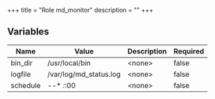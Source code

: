 +++
title = "Role md_monitor"
description = "<no description>"
+++

<no description>

## Variables

| Name | Value | Description | Required |
| ---- | ----- | ----------- | -------- |
| bin_dir | /usr/local/bin | &lt;none&gt; | false  |
| logfile | /var/log/md_status.log | &lt;none&gt; | false  |
| schedule | *-*-* *:*:00 | &lt;none&gt; | false  |